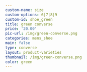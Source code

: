 ```yaml
---
custom-name: size
custom-options: 6|7|8|9
custom-id: shoe_green
title: green converse
price: '20.00'
pic-url: /img/green-converse.png
categories: mens_shoe
main: false
type: converse
layout: product-varieties
thumbnail: /img/green-converse.png
color: green
---
```

